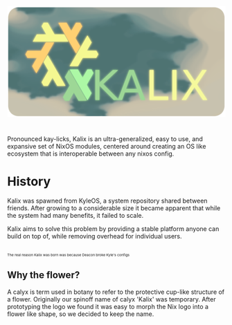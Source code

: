 <img src="res/kalix-fractle.png" alt="kalix logo" width="1000"/>

#
Pronounced kay-licks, Kalix is an ultra-generalized, easy to use, and expansive set of NixOS modules, centered around creating an OS like ecosystem that is interoperable between any nixos config. 

# History
Kalix was spawned from KyleOS, a system repository shared between friends. After growing to a considerable size it became apparent that while the system had many benefits, it failed to scale.

Kalix aims to solve this problem by providing a stable platform anyone can build on top of, while removing overhead for individual users.

</sup><sub><sub><sub>The real reason Kalix was born was because Deacon broke Kyle's configs</sub></sup></sup></sup>

## Why the flower?
A calyx is term used in botany to refer to the protective cup-like structure of a flower. Originally our spinoff name of calyx 'Kalix' was temporary. After prototyping the logo we found it was easy to morph the Nix logo into a flower like shape, so we decided to keep the name.